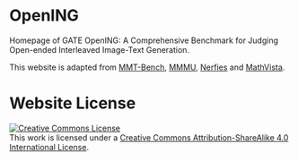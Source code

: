 # OpenING
Homepage of GATE OpenING: A Comprehensive Benchmark for Judging Open-ended Interleaved Image-Text Generation. 

This website is adapted from <a href="https://mmt-bench.github.io/#examples">MMT-Bench</a>, <a href="https://mmmu-benchmark.github.io/">MMMU</a>, <a href="https://nerfies.github.io/">Nerfies</a> and <a href="https://mathvista.github.io/">MathVista</a>.

# Website License
<a rel="license" href="http://creativecommons.org/licenses/by-sa/4.0/"><img alt="Creative Commons License" style="border-width:0" src="https://i.creativecommons.org/l/by-sa/4.0/88x31.png" /></a><br />This work is licensed under a <a rel="license" href="http://creativecommons.org/licenses/by-sa/4.0/">Creative Commons Attribution-ShareAlike 4.0 International License</a>.
